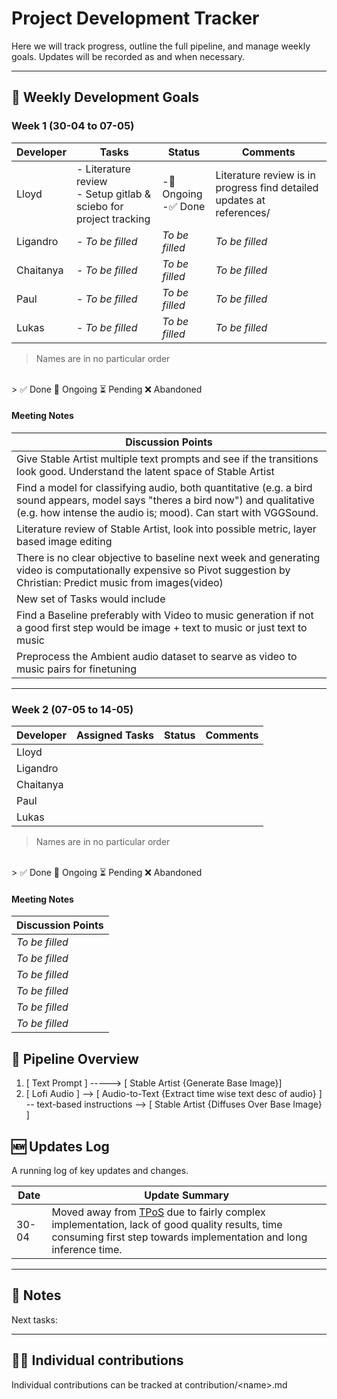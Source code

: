 # Project Development Tracker

Here we will track progress, outline the full pipeline, and manage weekly goals. Updates will be recorded as and when necessary.

---


## 📅 Weekly Development Goals

### Week 1 (30-04 to 07-05)

| Developer | Tasks | Status | Comments |
|-----------|----------------|--------|----------|
| Lloyd | - Literature review<br>- Setup gitlab & sciebo for project tracking | -🔄 Ongoing<br>-✅ Done | Literature review is in progress find detailed updates at references/ |
| Ligandro | - _To be filled_ | _To be filled_| _To be filled_ |
| Chaitanya | - _To be filled_ | _To be filled_ | _To be filled_|
| Paul | - _To be filled_ | _To be filled_| _To be filled_|
| Lukas | - _To be filled_ | _To be filled_ | _To be filled_ |

> Names are in no particular order
<br>
> ✅ Done 🔄 Ongoing ⏳ Pending ❌ Abandoned

#### Meeting Notes
| Discussion Points |
|-------------------|
| Give Stable Artist multiple text prompts and see if the transitions look good. Understand the latent space of Stable Artist |
| Find a model for classifying audio, both quantitative (e.g. a bird sound appears, model says "theres a bird now") and qualitative (e.g. how intense the audio is; mood). Can start with VGGSound. |
| Literature review of Stable Artist, look into possible metric, layer based image editing |
| There is no clear objective to baseline next week and generating video is computationally expensive so Pivot suggestion by Christian: Predict music from images(video) |
| New set of Tasks would include |
| Find a Baseline preferably with Video to music generation if not a good first step would be image + text to music or just text to music |
| Preprocess the Ambient audio dataset to searve as video to music pairs for finetuning |


---

### Week 2 (07-05 to 14-05)

| Developer | Assigned Tasks | Status | Comments |
|-----------|----------------|--------|----------|
| Lloyd | |  |  |
| Ligandro |  | |  |
| Chaitanya | |  |  |
| Paul |  |  |  |
| Lukas |  | |  |

> Names are in no particular order
<br>
> ✅ Done 🔄 Ongoing ⏳ Pending ❌ Abandoned

#### Meeting Notes
| Discussion Points |
|-------------------|
| _To be filled_ | 
| _To be filled_ | 
| _To be filled_ | 
| _To be filled_ | 
| _To be filled_ | 
| _To be filled_ | 


## 🔁 Pipeline Overview

1. [ Text Prompt ] -----> [ Stable Artist {Generate Base Image}]
2. [ Lofi Audio ] --> [ Audio-to-Text {Extract time wise text desc of audio} ] -- text-based instructions --> [ Stable Artist {Diffuses Over Base Image} ]



## 🆕 Updates Log

A running log of key updates and changes.

| Date       | Update Summary  | 
|-----------|-------------------------------------------------------------------------------|
| 30-04 | Moved away from [TPoS](https://arxiv.org/abs/2309.04509) due to fairly complex implementation, lack of good quality results, time consuming first step towards implementation and long inference time.                          |

---

## 📌 Notes

Next tasks:



---


## 🧑‍💻 Individual contributions

Individual contributions can be tracked at contribution/\<name\>.md 

